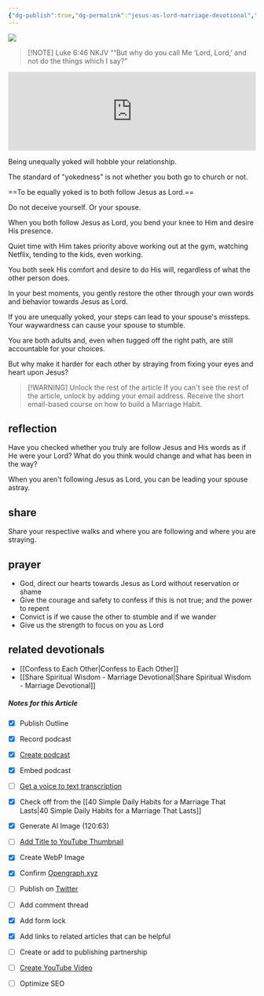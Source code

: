 ```yaml
---
{"dg-publish":true,"dg-permalink":"jesus-as-lord-marriage-devotional","permalink":"/jesus-as-lord-marriage-devotional/","metatags":{"description":"This marriage devotional asks whom do you call Lord?","og:image":"https://res.cloudinary.com/dt9hlo5sw/image/upload/v1684342506/obsidian/image_uyng5f.png"},"created":"","updated":"May 25, 2023"}
---
```



![](https://res.cloudinary.com/dt9hlo5sw/image/upload/v1684342506/obsidian/image_uyng5f.png)


> [!NOTE] Luke‬ ‭6‬:‭46‬ ‭NKJV‬‬
> ““But why do you call Me ‘Lord, Lord,’ and not do the things which I say?” ‭‭

<div class="podcastdotco-wrapper"><iframe data-target="the-marriage-habit/follow-jesus-as-lord" src="https://play.pod.co/the-marriage-habit/follow-jesus-as-lord" frameborder="0" width="100%" scrolling="no" style="overflow:hidden;max-width:750px;height:160px;"class="podcastdotco-player podcastdotco-player--episode"></iframe><script src="https://play.pod.co/embed/frame-v1.js"></script></div>

Being unequally yoked will hobble your relationship. 

The standard of "yokedness" is not whether you both go to church or not. 

==To be equally yoked is to both follow Jesus as Lord.== 

Do not deceive yourself. Or your spouse. 

When you both follow Jesus as Lord, you bend your knee to Him and desire His presence. 

Quiet time with Him takes priority above working out at the gym, watching Netflix, tending to the kids, even working. 

You both seek His comfort and desire to do His will, regardless of what the other person does.  

In your best moments, you gently restore the other through your own words and behavior towards Jesus as Lord. 

If you are unequally yoked, your steps can lead to your spouse's missteps. Your waywardness can cause your spouse to stumble. 

You are both adults and, even when tugged off the right path, are still accountable for your choices. 

But why make it harder for each other by straying from fixing your eyes and heart upon Jesus?
> [!WARNING] Unlock the rest of the article
> If you can't see the rest of the article, unlock by adding your email address.  Receive the short email-based course on how to build a Marriage Habit.
<div class="convertful-202420"></div>
<!--- form here -->
<div class="convertful-202420"></div>

## reflection
Have you checked whether you truly are follow Jesus and His words as if He were your Lord?  What do you think would change and what has been in the way?

When you aren't following Jesus as Lord, you can be leading your spouse astray. 

## share
Share your respective walks and where you are following and where you are straying. 

## prayer
- God, direct our hearts towards Jesus as Lord without reservation or shame
- Give the courage and safety to confess if this is not true; and the power to repent
- Convict is if we cause the other to stumble and if we wander
- Give us the strength to focus on you as Lord

## related devotionals
- [[Confess to Each Other\|Confess to Each Other]]
- [[Share Spiritual Wisdom - Marriage Devotional\|Share Spiritual Wisdom - Marriage Devotional]]


##### Notes for this Article
- [x] Publish Outline
- [x] Record podcast
- [x] [Create podcast](https://studio.podcast.co/login)
- [x] Embed podcast
- [ ] [Get a voice to text transcription](https://happyscribe.com) 
- [x] Check off from the [[40 Simple Daily Habits for a Marriage That Lasts\|40 Simple Daily Habits for a Marriage That Lasts]]
- [x] Generate AI Image (120:63)
- [ ] [Add Title to YouTube Thumbnail](https://pixelied.com)
- [x] Create WebP Image
- [x] Confirm [Opengraph.xyz](https://opengraph.xyz)
- [ ] Publish on [Twitter](https://twitter.com)
- [ ] Add comment thread
- [x] Add form lock
- [x] Add links to related articles that can be helpful
- [ ] Create or add to publishing partnership

- [ ] [Create YouTube Video](https://flixier.com)
- [ ] Optimize SEO

